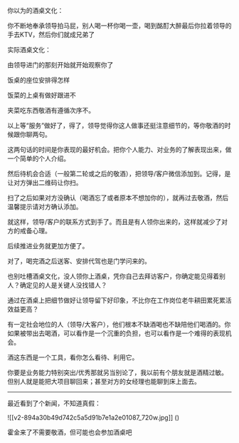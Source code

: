 



你以为的酒桌文化：

  


你不断地奉承领导拍马屁，别人喝一杯你喝一壶，喝到酩酊大醉最后你拉着领导的手去KTV，然后你们就成兄弟了

  


  


实际酒桌文化：

由领导进门的那刻开始就开始观察你了

饭桌的座位安排得怎样

饭菜的上桌有做好跟进不

夹菜吃东西敬酒有遵循次序不。

以上等“服务”做好了，得了，领导觉得你这人做事还挺注意细节的，等你敬酒的时候跟你聊两句。

  


这两句话的时间是你表现的最好机会。把你个人能力、对业务的了解表现出来，做一个简单的个人介绍。

  


然后待机会合适（一般第二轮或之后的敬酒），把领导/客户微信添加到。记得，是让对方弹出二维码让你扫。

  


扫了之后如果对方没确认（喝酒忘了或者原本不想加你的），就再过去敬酒，然后温馨提示请对方确认添加。

  


就这样，领导/客户的联系方式到手了。而且是有人领你出来的，这样就减少了对方的戒备心理。

后续推进业务就更加方便了。

对了，喝完酒之后送客、安排代驾也是门学问来的。

  


也别吐槽酒桌文化，没人领你上酒桌，凭你自己去拜访客户，你确定能见得着别人？确定见的人是关键人没找错人？

通过在酒桌上把细节做好让领导留下好印象，不比你在工作岗位老牛耕田累死累活效益更高？

有一定社会地位的人（领导/大客户），他们根本不缺酒喝也不缺陪他们喝酒的。你如果被带出去喝酒，可以看作是一个沉重的负担，也可以看作是一个难得的表现机会。

酒这东西是一个工具，看你怎么看待、利用它。

  


  


你要是业务能力特别突出/优秀那就另当别论了，我以前有个朋友就是酒精过敏。但别人就是能把大项目聊回来；甚至对方的女经理也能聊到床上面去。

  




---

最近看到了个新闻，不知道真假：

![[v2-894a30b49d742c5a5d91b7e1a2e01087_720w.jpg]]
()

霍金来了不需要敬酒，但可能也会参加酒桌吧





